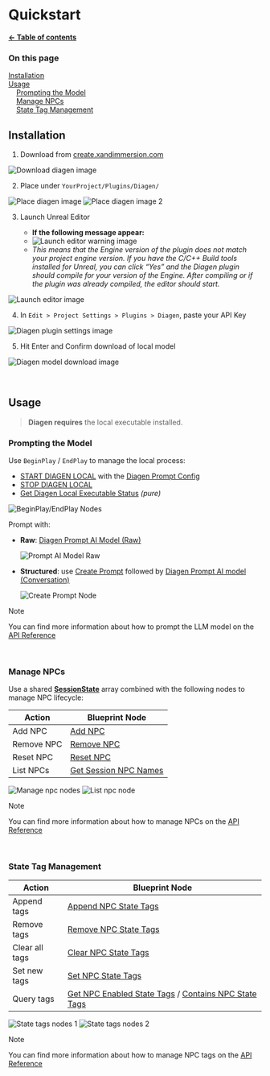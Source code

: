 # Quickstart

**[← Table of contents](/README.md#table-of-contents)**

### On this page

[Installation]()<br/>
[Usage]()<br/>
    [Prompting the Model]()<br/>
    [Manage NPCs]()<br/>
    [State Tag Management]()<br/>

## Installation

1. Download from [create.xandimmersion.com](https://create.xandimmersion.com/) 

![Download diagen image](/docs/images/embedded_15_6.png)

2. Place under `YourProject/Plugins/Diagen/`  

![Place diagen image](/docs/images/embedded_15_7.png)
![Place diagen image 2](/docs/images/embedded_15_8.png)

3. Launch Unreal Editor

    * **If the following message appear:**
    * ![Launch editor warning image](/docs/images/embedded_16_9.png)
    * *This means that the Engine version of the plugin does not match your project engine version. If you have the C/C++ Build tools installed for Unreal, you can click “Yes” and the Diagen plugin should compile for your version of the Engine. After compiling or if the plugin was already compiled, the editor should start.*

![Launch editor image](/docs/images/embedded_16_10.png)

4. In `Edit > Project Settings > Plugins > Diagen`, paste your API Key  

![Diagen plugin settings image](/docs/images/embedded_16_11.png)

5. Hit Enter and Confirm download of local model

![Diagen model download image](/docs/images/embedded_16_12.png)

<br/>

## Usage

> **Diagen requires** the local executable installed.

### Prompting the Model

Use `BeginPlay` / `EndPlay` to manage the local process:

- [START DIAGEN LOCAL](/docs/API_reference/Local.md#start-diagen-local-executable) with the [Diagen Prompt Config](/docs/API_reference/Classes_structs_enums.md#diagen-prompt-config)
- [STOP DIAGEN LOCAL](/docs/API_reference/Local.md#stop-diagen-local-executable)
- [Get Diagen Local Executable Status](/docs/API_reference/Local.md#get-diagen-local-executable-status---pure) *(pure)*

![BeginPlay/EndPlay Nodes](/docs/images/embedded_17_14.png)

Prompt with:

- **Raw**: [Diagen Prompt AI Model (Raw)](/docs/API_reference/LLM_prompting.md#diagen-prompt-ai-model-raw)

  ![Prompt AI Model Raw](/docs/images/embedded_17_15.png)

- **Structured**: use [Create Prompt](/docs/API_reference/LLM_prompting.md#create-prompt) followed by [Diagen Prompt AI model (Conversation)](/docs/API_reference/LLM_prompting.md#diagen-prompt-ai-model-conversation)  

  ![Create Prompt Node](/docs/images/embedded_17_16.png)

> [!NOTE]
> You can find more information about how to prompt the LLM model on the [API Reference](/docs/API_reference/LLM_prompting.md)

<br/>

### Manage NPCs

Use a shared **[SessionState](/docs/API_reference/Classes_structs_enums.md#session-state)** array combined with the following nodes to manage NPC lifecycle:

| Action    | Blueprint Node          |
|-----------|-------------------------|
| Add NPC   | [Add NPC](/docs/API_reference/Diagen_session.md#add-npc) |
| Remove NPC| [Remove NPC](/docs/API_reference/Diagen_session.md#remove-npc) |
| Reset NPC | [Reset NPC](/docs/API_reference/Diagen_session.md#reset-npc) |
| List NPCs | [Get Session NPC Names](/docs/API_reference/Diagen_session.md#get-session-npc-names) |

![Manage npc nodes](/docs/images/embedded_18_17.png)
![List npc node](/docs/images/embedded_18_18.png)

> [!NOTE]
> You can find more information about how to manage NPCs on the [API Reference](/docs/API_reference/Diagen_session.md)

<br/>

### State Tag Management

| Action          | Blueprint Node                    |
|-----------------|-----------------------------------|
| Append tags     | [Append NPC State Tags](/docs/API_reference/Diagen_state_tags.md#append-npc-state-tags) |
| Remove tags     | [Remove NPC State Tags](/docs/API_reference/Diagen_state_tags.md#remove-npc-state-tags) |
| Clear all tags  | [Clear NPC State Tags](/docs/API_reference/Diagen_state_tags.md#clear-npc-state-tags) |
| Set new tags    | [Set NPC State Tags](/docs/API_reference/Diagen_state_tags.md#set-npc-state-tags) |
| Query tags      | [Get NPC Enabled State Tags](/docs/API_reference/Diagen_state_tags.md#get-npc-state-tags) / [Contains NPC State Tags](/docs/API_reference/Diagen_state_tags.md#contains-npc-state-tags) |

![State tags nodes 1](/docs/images/embedded_18_19.png)
![State tags nodes 2](/docs/images/embedded_19_20.png)

> [!NOTE]
> You can find more information about how to manage NPC tags on the [API Reference](/docs/API_reference/Diagen_state_tags.md)